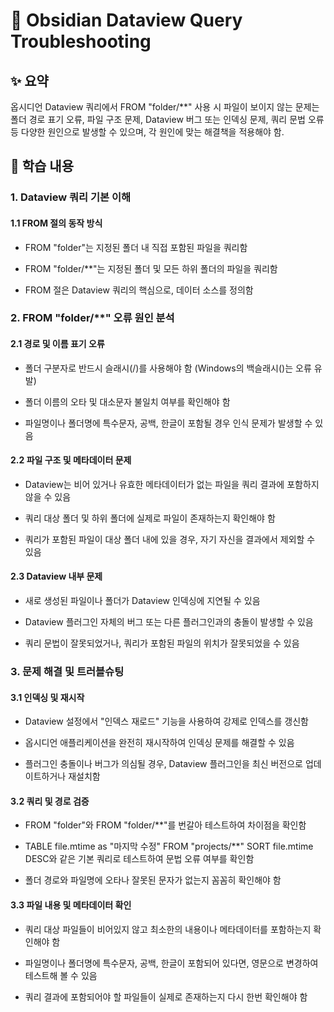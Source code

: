 # 📄 Obsidian Dataview Query Troubleshooting

## ✨ 요약

옵시디언 Dataview 쿼리에서 FROM "folder/**" 사용 시 파일이 보이지 않는 문제는 폴더 경로 표기 오류, 파일 구조 문제, Dataview 버그 또는 인덱싱 문제, 쿼리 문법 오류 등 다양한 원인으로 발생할 수 있으며, 각 원인에 맞는 해결책을 적용해야 함.

## 📍 학습 내용

### 1. Dataview 쿼리 기본 이해

#### 1.1 FROM 절의 동작 방식

- FROM "folder"는 지정된 폴더 내 직접 포함된 파일을 쿼리함

- FROM "folder/**"는 지정된 폴더 및 모든 하위 폴더의 파일을 쿼리함

- FROM 절은 Dataview 쿼리의 핵심으로, 데이터 소스를 정의함

### 2. FROM "folder/**" 오류 원인 분석

#### 2.1 경로 및 이름 표기 오류

- 폴더 구분자로 반드시 슬래시(/)를 사용해야 함 (Windows의 백슬래시(\)는 오류 유발)

- 폴더 이름의 오타 및 대소문자 불일치 여부를 확인해야 함

- 파일명이나 폴더명에 특수문자, 공백, 한글이 포함될 경우 인식 문제가 발생할 수 있음

#### 2.2 파일 구조 및 메타데이터 문제

- Dataview는 비어 있거나 유효한 메타데이터가 없는 파일을 쿼리 결과에 포함하지 않을 수 있음

- 쿼리 대상 폴더 및 하위 폴더에 실제로 파일이 존재하는지 확인해야 함

- 쿼리가 포함된 파일이 대상 폴더 내에 있을 경우, 자기 자신을 결과에서 제외할 수 있음

#### 2.3 Dataview 내부 문제

- 새로 생성된 파일이나 폴더가 Dataview 인덱싱에 지연될 수 있음

- Dataview 플러그인 자체의 버그 또는 다른 플러그인과의 충돌이 발생할 수 있음

- 쿼리 문법이 잘못되었거나, 쿼리가 포함된 파일의 위치가 잘못되었을 수 있음

### 3. 문제 해결 및 트러블슈팅

#### 3.1 인덱싱 및 재시작

- Dataview 설정에서 "인덱스 재로드" 기능을 사용하여 강제로 인덱스를 갱신함

- 옵시디언 애플리케이션을 완전히 재시작하여 인덱싱 문제를 해결할 수 있음

- 플러그인 충돌이나 버그가 의심될 경우, Dataview 플러그인을 최신 버전으로 업데이트하거나 재설치함

#### 3.2 쿼리 및 경로 검증

- FROM "folder"와 FROM "folder/**"를 번갈아 테스트하여 차이점을 확인함

- TABLE file.mtime as "마지막 수정" FROM "projects/**" SORT file.mtime DESC와 같은 기본 쿼리로 테스트하여 문법 오류 여부를 확인함

- 폴더 경로와 파일명에 오타나 잘못된 문자가 없는지 꼼꼼히 확인해야 함

#### 3.3 파일 내용 및 메타데이터 확인

- 쿼리 대상 파일들이 비어있지 않고 최소한의 내용이나 메타데이터를 포함하는지 확인해야 함

- 파일명이나 폴더명에 특수문자, 공백, 한글이 포함되어 있다면, 영문으로 변경하여 테스트해 볼 수 있음

- 쿼리 결과에 포함되어야 할 파일들이 실제로 존재하는지 다시 한번 확인해야 함